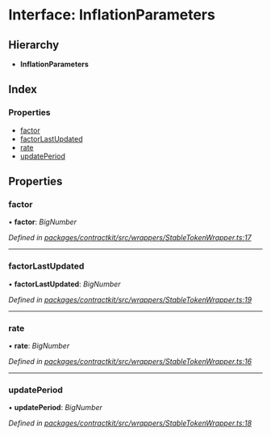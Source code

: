 # Interface: InflationParameters

## Hierarchy

* **InflationParameters**

## Index

### Properties

* [factor](_wrappers_stabletokenwrapper_.inflationparameters.md#factor)
* [factorLastUpdated](_wrappers_stabletokenwrapper_.inflationparameters.md#factorlastupdated)
* [rate](_wrappers_stabletokenwrapper_.inflationparameters.md#rate)
* [updatePeriod](_wrappers_stabletokenwrapper_.inflationparameters.md#updateperiod)

## Properties

###  factor

• **factor**: *BigNumber*

*Defined in [packages/contractkit/src/wrappers/StableTokenWrapper.ts:17](https://github.com/celo-org/celo-monorepo/blob/6049da1fa/packages/contractkit/src/wrappers/StableTokenWrapper.ts#L17)*

___

###  factorLastUpdated

• **factorLastUpdated**: *BigNumber*

*Defined in [packages/contractkit/src/wrappers/StableTokenWrapper.ts:19](https://github.com/celo-org/celo-monorepo/blob/6049da1fa/packages/contractkit/src/wrappers/StableTokenWrapper.ts#L19)*

___

###  rate

• **rate**: *BigNumber*

*Defined in [packages/contractkit/src/wrappers/StableTokenWrapper.ts:16](https://github.com/celo-org/celo-monorepo/blob/6049da1fa/packages/contractkit/src/wrappers/StableTokenWrapper.ts#L16)*

___

###  updatePeriod

• **updatePeriod**: *BigNumber*

*Defined in [packages/contractkit/src/wrappers/StableTokenWrapper.ts:18](https://github.com/celo-org/celo-monorepo/blob/6049da1fa/packages/contractkit/src/wrappers/StableTokenWrapper.ts#L18)*
